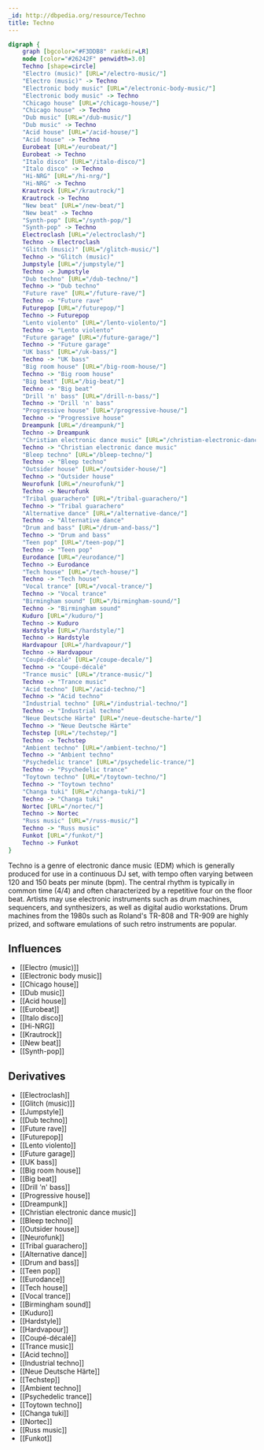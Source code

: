 ```yaml
---
_id: http://dbpedia.org/resource/Techno
title: Techno
---
```


```dot
digraph {
	graph [bgcolor="#F3DDB8" rankdir=LR]
	node [color="#26242F" penwidth=3.0]
	Techno [shape=circle]
	"Electro (music)" [URL="/electro-music/"]
	"Electro (music)" -> Techno
	"Electronic body music" [URL="/electronic-body-music/"]
	"Electronic body music" -> Techno
	"Chicago house" [URL="/chicago-house/"]
	"Chicago house" -> Techno
	"Dub music" [URL="/dub-music/"]
	"Dub music" -> Techno
	"Acid house" [URL="/acid-house/"]
	"Acid house" -> Techno
	Eurobeat [URL="/eurobeat/"]
	Eurobeat -> Techno
	"Italo disco" [URL="/italo-disco/"]
	"Italo disco" -> Techno
	"Hi-NRG" [URL="/hi-nrg/"]
	"Hi-NRG" -> Techno
	Krautrock [URL="/krautrock/"]
	Krautrock -> Techno
	"New beat" [URL="/new-beat/"]
	"New beat" -> Techno
	"Synth-pop" [URL="/synth-pop/"]
	"Synth-pop" -> Techno
	Electroclash [URL="/electroclash/"]
	Techno -> Electroclash
	"Glitch (music)" [URL="/glitch-music/"]
	Techno -> "Glitch (music)"
	Jumpstyle [URL="/jumpstyle/"]
	Techno -> Jumpstyle
	"Dub techno" [URL="/dub-techno/"]
	Techno -> "Dub techno"
	"Future rave" [URL="/future-rave/"]
	Techno -> "Future rave"
	Futurepop [URL="/futurepop/"]
	Techno -> Futurepop
	"Lento violento" [URL="/lento-violento/"]
	Techno -> "Lento violento"
	"Future garage" [URL="/future-garage/"]
	Techno -> "Future garage"
	"UK bass" [URL="/uk-bass/"]
	Techno -> "UK bass"
	"Big room house" [URL="/big-room-house/"]
	Techno -> "Big room house"
	"Big beat" [URL="/big-beat/"]
	Techno -> "Big beat"
	"Drill 'n' bass" [URL="/drill-n-bass/"]
	Techno -> "Drill 'n' bass"
	"Progressive house" [URL="/progressive-house/"]
	Techno -> "Progressive house"
	Dreampunk [URL="/dreampunk/"]
	Techno -> Dreampunk
	"Christian electronic dance music" [URL="/christian-electronic-dance-music/"]
	Techno -> "Christian electronic dance music"
	"Bleep techno" [URL="/bleep-techno/"]
	Techno -> "Bleep techno"
	"Outsider house" [URL="/outsider-house/"]
	Techno -> "Outsider house"
	Neurofunk [URL="/neurofunk/"]
	Techno -> Neurofunk
	"Tribal guarachero" [URL="/tribal-guarachero/"]
	Techno -> "Tribal guarachero"
	"Alternative dance" [URL="/alternative-dance/"]
	Techno -> "Alternative dance"
	"Drum and bass" [URL="/drum-and-bass/"]
	Techno -> "Drum and bass"
	"Teen pop" [URL="/teen-pop/"]
	Techno -> "Teen pop"
	Eurodance [URL="/eurodance/"]
	Techno -> Eurodance
	"Tech house" [URL="/tech-house/"]
	Techno -> "Tech house"
	"Vocal trance" [URL="/vocal-trance/"]
	Techno -> "Vocal trance"
	"Birmingham sound" [URL="/birmingham-sound/"]
	Techno -> "Birmingham sound"
	Kuduro [URL="/kuduro/"]
	Techno -> Kuduro
	Hardstyle [URL="/hardstyle/"]
	Techno -> Hardstyle
	Hardvapour [URL="/hardvapour/"]
	Techno -> Hardvapour
	"Coupé-décalé" [URL="/coupe-decale/"]
	Techno -> "Coupé-décalé"
	"Trance music" [URL="/trance-music/"]
	Techno -> "Trance music"
	"Acid techno" [URL="/acid-techno/"]
	Techno -> "Acid techno"
	"Industrial techno" [URL="/industrial-techno/"]
	Techno -> "Industrial techno"
	"Neue Deutsche Härte" [URL="/neue-deutsche-harte/"]
	Techno -> "Neue Deutsche Härte"
	Techstep [URL="/techstep/"]
	Techno -> Techstep
	"Ambient techno" [URL="/ambient-techno/"]
	Techno -> "Ambient techno"
	"Psychedelic trance" [URL="/psychedelic-trance/"]
	Techno -> "Psychedelic trance"
	"Toytown techno" [URL="/toytown-techno/"]
	Techno -> "Toytown techno"
	"Changa tuki" [URL="/changa-tuki/"]
	Techno -> "Changa tuki"
	Nortec [URL="/nortec/"]
	Techno -> Nortec
	"Russ music" [URL="/russ-music/"]
	Techno -> "Russ music"
	Funkot [URL="/funkot/"]
	Techno -> Funkot
}
```

Techno is a genre of electronic dance music (EDM) which is generally produced for use in a continuous DJ set, with tempo often varying between 120 and 150 beats per minute (bpm). The central rhythm is typically in common time (4/4) and often characterized by a repetitive four on the floor beat. Artists may use electronic instruments such as drum machines, sequencers, and synthesizers, as well as digital audio workstations. Drum machines from the 1980s such as Roland's TR-808 and TR-909 are highly prized, and software emulations of such retro instruments are popular.

## Influences
- [[Electro (music)]]
- [[Electronic body music]]
- [[Chicago house]]
- [[Dub music]]
- [[Acid house]]
- [[Eurobeat]]
- [[Italo disco]]
- [[Hi-NRG]]
- [[Krautrock]]
- [[New beat]]
- [[Synth-pop]]

## Derivatives
- [[Electroclash]]
- [[Glitch (music)]]
- [[Jumpstyle]]
- [[Dub techno]]
- [[Future rave]]
- [[Futurepop]]
- [[Lento violento]]
- [[Future garage]]
- [[UK bass]]
- [[Big room house]]
- [[Big beat]]
- [[Drill 'n' bass]]
- [[Progressive house]]
- [[Dreampunk]]
- [[Christian electronic dance music]]
- [[Bleep techno]]
- [[Outsider house]]
- [[Neurofunk]]
- [[Tribal guarachero]]
- [[Alternative dance]]
- [[Drum and bass]]
- [[Teen pop]]
- [[Eurodance]]
- [[Tech house]]
- [[Vocal trance]]
- [[Birmingham sound]]
- [[Kuduro]]
- [[Hardstyle]]
- [[Hardvapour]]
- [[Coupé-décalé]]
- [[Trance music]]
- [[Acid techno]]
- [[Industrial techno]]
- [[Neue Deutsche Härte]]
- [[Techstep]]
- [[Ambient techno]]
- [[Psychedelic trance]]
- [[Toytown techno]]
- [[Changa tuki]]
- [[Nortec]]
- [[Russ music]]
- [[Funkot]]
